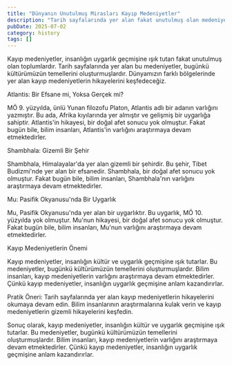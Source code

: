```yaml
---
title: "Dünyanın Unutulmuş Mirasları Kayıp Medeniyetler"
description: "Tarih sayfalarında yer alan fakat unutulmuş olan medeniyetler, insanlığın kültür ve uygarlık geçmişine ışık tutarlar. Bu makalede, dünyamızın farklı bölgeler..."
pubDate: 2025-07-02
category: history
tags: []
---
```


Kayıp medeniyetler, insanlığın uygarlık geçmişine ışık tutan fakat unutulmuş olan toplumlardır. Tarih sayfalarında yer alan bu medeniyetler, bugünkü kültürümüzün temellerini oluşturmuşlardır. Dünyamızın farklı bölgelerinde yer alan kayıp medeniyetlerin hikayelerini keşfedeceğiz.

Atlantis: Bir Efsane mi, Yoksa Gerçek mi?

MÖ 9. yüzyılda, ünlü Yunan filozofu Platon, Atlantis adlı bir adanın varlığını yazmıştır. Bu ada, Afrika kıyılarında yer almıştır ve gelişmiş bir uygarlığa sahiptir. Atlantis'in hikayesi, bir doğal afet sonucu yok olmuştur. Fakat bugün bile, bilim insanları, Atlantis'in varlığını araştırmaya devam etmektedirler.

Shambhala: Gizemli Bir Şehir

Shambhala, Himalayalar'da yer alan gizemli bir şehirdir. Bu şehir, Tibet Budizmi'nde yer alan bir efsanedir. Shambhala, bir doğal afet sonucu yok olmuştur. Fakat bugün bile, bilim insanları, Shambhala'nın varlığını araştırmaya devam etmektedirler.

Mu: Pasifik Okyanusu'nda Bir Uygarlık

Mu, Pasifik Okyanusu'nda yer alan bir uygarlıktır. Bu uygarlık, MÖ 10. yüzyılda yok olmuştur. Mu'nun hikayesi, bir doğal afet sonucu yok olmuştur. Fakat bugün bile, bilim insanları, Mu'nun varlığını araştırmaya devam etmektedirler.

Kayıp Medeniyetlerin Önemi

Kayıp medeniyetler, insanlığın kültür ve uygarlık geçmişine ışık tutarlar. Bu medeniyetler, bugünkü kültürümüzün temellerini oluşturmuşlardır. Bilim insanları, kayıp medeniyetlerin varlığını araştırmaya devam etmektedirler. Çünkü kayıp medeniyetler, insanlığın uygarlık geçmişine anlam kazandırırlar.

Pratik Öneri: Tarih sayfalarında yer alan kayıp medeniyetlerin hikayelerini okumaya devam edin. Bilim insanlarının araştırmalarına kulak verin ve kayıp medeniyetlerin gizemli hikayelerini keşfedin.

Sonuç olarak, kayıp medeniyetler, insanlığın kültür ve uygarlık geçmişine ışık tutarlar. Bu medeniyetler, bugünkü kültürümüzün temellerini oluşturmuşlardır. Bilim insanları, kayıp medeniyetlerin varlığını araştırmaya devam etmektedirler. Çünkü kayıp medeniyetler, insanlığın uygarlık geçmişine anlam kazandırırlar.
